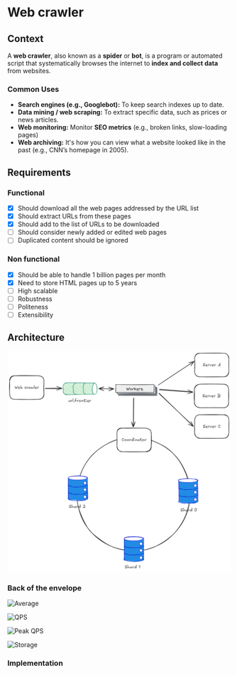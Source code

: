 # Web crawler
## Context
A **web crawler**, also known as a **spider** or **bot**, is a program or automated script that systematically browses the internet to **index and collect data** from websites.
### Common Uses
* **Search engines (e.g., Googlebot):** To keep search indexes up to date.
* **Data mining / web scraping:** To extract specific data, such as prices or news articles.
* **Web monitoring:** Monitor **SEO metrics** (e.g., broken links, slow-loading pages)
* **Web archiving:** It's how you can view what a website looked like in the past (e.g., CNN’s homepage in 2005).
## Requirements
### Functional
- [x] Should download all the web pages addressed by the URL list
- [x] Should extract URLs from these pages
- [x] Should add to the list of URLs to be downloaded
- [ ] Should consider newly added or edited web pages
- [ ] Duplicated content should be ignored
### Non functional
- [x] Should be able to handle 1 billion pages per month
- [x] Need to store HTML pages up to 5 years
- [ ] High scalable
- [ ] Robustness
- [ ] Politeness
- [ ] Extensibility
## Architecture
![Web crawler](assets/web-crawler.excalidraw.png)
### Back of the envelope
![Average](https://latex.codecogs.com/png.image?\large&space;\dpi{100}\bg{white}\text{Average\_web\_page\_size}=500kb)

![QPS](https://latex.codecogs.com/png.image?\large&space;\dpi{100}\bg{white}QPS=\frac{1billon_{requests/day}}{30_{days}*24_{hours}*3600_{seconds}}\cong400)

![Peak QPS](https://latex.codecogs.com/png.image?\large&space;\dpi{100}\bg{white}QPS_{peak}=2*QPS=800)

![Storage](https://latex.codecogs.com/png.image?\large&space;\dpi{100}\bg{white}\text{Storage\_capacity}=1billion_{requests/day}*500kb_{\text{average\_web\_page\_size}}*12_{months}*\5_{years}=30_{PB})

### Implementation

